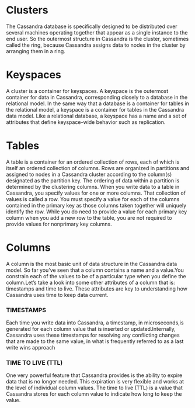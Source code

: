 # Clusters
The Cassandra database is specifically designed to be distributed over several machines operating together that appear as a single instance to the end user. So the outermost structure in Cassandra is the cluster, sometimes called the ring, because Cassandra assigns data to nodes in the cluster by arranging them in a ring.

# Keyspaces
A cluster is a container for keyspaces. A keyspace is the outermost container for data in Cassandra, corresponding closely to a database in the relational model. In the same way that a database is a container for tables in the relational model, a keyspace is a container for tables in the Cassandra data model. Like a relational database, a keyspace has a name and a set of attributes that define keyspace-wide behavior such as replication.

# Tables
A table is a container for an ordered collection of rows, each of which is itself an ordered collection of columns. Rows are organized in partitions and assigned to nodes in a Cassandra cluster according to the column(s) designated as the partition key. The ordering of data within a partition is determined by the clustering columns. When you write data to a table in Cassandra, you specify values for one or more columns. That collection of values is called a row. You must specify a value for each of the columns contained in the primary key as those columns taken together will uniquely identify the row.
While you do need to provide a value for each primary key column when you add a new row to the table, you are not required to provide values for nonprimary key columns.

# Columns
A column is the most basic unit of data structure in the Cassandra data model. So far you’ve seen that a column contains a name and a value.You constrain each of the values to be of a particular type when you define the column.Let’s take a look into some other
attributes of a column that is: timestamps and time to live. These attributes are key to understanding how Cassandra uses time to keep data current.
### TIMESTAMPS
Each time you write data into Cassandra, a timestamp, in microseconds,is generated for each column value that is inserted or updated.Internally, Cassandra uses these timestamps for resolving any conflicting changes that are made to the same value, in what is frequently referred to as a last write wins approach
### TIME TO LIVE (TTL)
One very powerful feature that Cassandra provides is the ability to expire data that is no longer needed. This expiration is very flexible and works at the level of individual column values. The time to live (TTL) is a value that Cassandra stores for each column value to indicate how long to keep the value.
